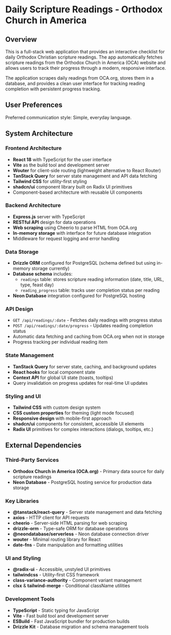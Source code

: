 # Daily Scripture Readings - Orthodox Church in America

## Overview

This is a full-stack web application that provides an interactive checklist for daily Orthodox Christian scripture readings. The app automatically fetches scripture readings from the Orthodox Church in America (OCA) website and allows users to track their progress through a modern, responsive interface.

The application scrapes daily readings from OCA.org, stores them in a database, and provides a clean user interface for tracking reading completion with persistent progress tracking.

## User Preferences

Preferred communication style: Simple, everyday language.

## System Architecture

### Frontend Architecture
- **React 18** with TypeScript for the user interface
- **Vite** as the build tool and development server
- **Wouter** for client-side routing (lightweight alternative to React Router)
- **TanStack Query** for server state management and API data fetching
- **Tailwind CSS** for utility-first styling
- **shadcn/ui** component library built on Radix UI primitives
- Component-based architecture with reusable UI components

### Backend Architecture
- **Express.js** server with TypeScript
- **RESTful API** design for data operations
- **Web scraping** using Cheerio to parse HTML from OCA.org
- **In-memory storage** with interface for future database integration
- Middleware for request logging and error handling

### Data Storage
- **Drizzle ORM** configured for PostgreSQL (schema defined but using in-memory storage currently)
- **Database schema** includes:
  - `readings` table: stores scripture reading information (date, title, URL, type, feast day)
  - `reading_progress` table: tracks user completion status per reading
- **Neon Database** integration configured for PostgreSQL hosting

### API Design
- `GET /api/readings/:date` - Fetches daily readings with progress status
- `POST /api/readings/:date/progress` - Updates reading completion status
- Automatic data fetching and caching from OCA.org when not in storage
- Progress tracking per individual reading item

### State Management
- **TanStack Query** for server state, caching, and background updates
- **React hooks** for local component state
- **Context API** for global UI state (toasts, tooltips)
- Query invalidation on progress updates for real-time UI updates

### Styling and UI
- **Tailwind CSS** with custom design system
- **CSS custom properties** for theming (light mode focused)
- **Responsive design** with mobile-first approach
- **shadcn/ui** components for consistent, accessible UI elements
- **Radix UI** primitives for complex interactions (dialogs, tooltips, etc.)

## External Dependencies

### Third-Party Services
- **Orthodox Church in America (OCA.org)** - Primary data source for daily scripture readings
- **Neon Database** - PostgreSQL hosting service for production data storage

### Key Libraries
- **@tanstack/react-query** - Server state management and data fetching
- **axios** - HTTP client for API requests
- **cheerio** - Server-side HTML parsing for web scraping
- **drizzle-orm** - Type-safe ORM for database operations
- **@neondatabase/serverless** - Neon database connection driver
- **wouter** - Minimal routing library for React
- **date-fns** - Date manipulation and formatting utilities

### UI and Styling
- **@radix-ui** - Accessible, unstyled UI primitives
- **tailwindcss** - Utility-first CSS framework
- **class-variance-authority** - Component variant management
- **clsx** & **tailwind-merge** - Conditional className utilities

### Development Tools
- **TypeScript** - Static typing for JavaScript
- **Vite** - Fast build tool and development server
- **ESBuild** - Fast JavaScript bundler for production builds
- **Drizzle Kit** - Database migration and schema management tools
